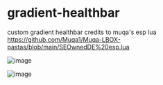 # gradient-healthbar
custom gradient healthbar
credits to muqa's esp lua
https://github.com/Muqa1/Muqa-LBOX-pastas/blob/main/SEOwnedDE%20esp.lua

![image](https://github.com/polakrodakB/gradient-healthbar/assets/148718707/7a27df41-9498-486f-978a-3879ac0c0af0)

![image](https://github.com/polakrodakB/gradient-healthbar/assets/148718707/d228cf42-0030-45fd-bb7b-167ef5a65f7c)
